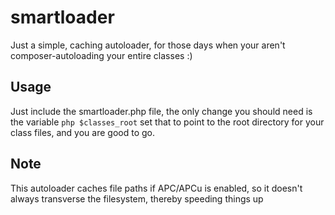 # smartloader
Just a simple, caching autoloader, for those days when your aren't
composer-autoloading your entire classes :) 


 ## Usage

 Just include  the smartloader.php file, the only change you should need
 is the variable ```php $classes_root``` set that to point to the root directory
 for your class files, and you are good to go.

 ## Note

 This autoloader caches file paths if APC/APCu is enabled, so it doesn't always transverse 
 the filesystem, thereby speeding things up
